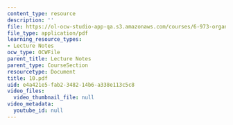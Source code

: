 ```yaml
---
content_type: resource
description: ''
file: https://ol-ocw-studio-app-qa.s3.amazonaws.com/courses/6-973-organic-optoelectronics-spring-2003/e4a421e5fab2348214b6a338e113c5c8_10.pdf
file_type: application/pdf
learning_resource_types:
- Lecture Notes
ocw_type: OCWFile
parent_title: Lecture Notes
parent_type: CourseSection
resourcetype: Document
title: 10.pdf
uid: e4a421e5-fab2-3482-14b6-a338e113c5c8
video_files:
  video_thumbnail_file: null
video_metadata:
  youtube_id: null
---
```


